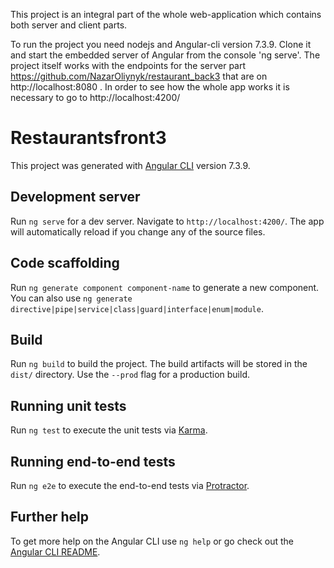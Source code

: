 This project is an integral part of the whole web-application which contains both server and client parts.

To run the project you need nodejs and Angular-cli version 7.3.9. Clone it and start the embedded server of Angular from the console 'ng serve'. The project itself works with the endpoints for the server part https://github.com/NazarOliynyk/restaurant_back3 that are on http://localhost:8080 . In order to see how the whole app works it is necessary to go to http://localhost:4200/



# Restaurantsfront3

This project was generated with [Angular CLI](https://github.com/angular/angular-cli) version 7.3.9.

## Development server

Run `ng serve` for a dev server. Navigate to `http://localhost:4200/`. The app will automatically reload if you change any of the source files.

## Code scaffolding

Run `ng generate component component-name` to generate a new component. You can also use `ng generate directive|pipe|service|class|guard|interface|enum|module`.

## Build

Run `ng build` to build the project. The build artifacts will be stored in the `dist/` directory. Use the `--prod` flag for a production build.

## Running unit tests

Run `ng test` to execute the unit tests via [Karma](https://karma-runner.github.io).

## Running end-to-end tests

Run `ng e2e` to execute the end-to-end tests via [Protractor](http://www.protractortest.org/).

## Further help

To get more help on the Angular CLI use `ng help` or go check out the [Angular CLI README](https://github.com/angular/angular-cli/blob/master/README.md).
